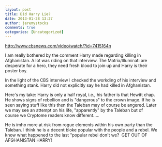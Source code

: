```yaml
---
layout: post
title: Did Harry Lie?
date: 2013-01-28 13:27
author: jeremystocks
comments: true
categories: [Uncategorized]
---
```

<a href="http://www.cbsnews.com/video/watch/?id=7415164n">http://www.cbsnews.com/video/watch/?id=7415164n</a>

I am really bothered by the comment Harry made regarding killing in Afghanistan. A lot was riding on that interview. The Matrix/Illuminati are desperate for a hero, they need fresh blood to join up and Harry is their poster boy.

In the light of the CBS interview I checked the workding of his interview and something stank. Harry did not explicitly say he had killed in Afghanistan.

Here's my take: Harry is only a half royal, i.e., his father is that Hewitt chap. He shows signs of rebellion and is "dangerous" to the crown image. If he is seen saying stuff like this then the Taleban may of course be angered. Later we may see an attempt on his life, "apparently" by the Taleban but of course we Cryptome readers know different.....

He is imho more at risk from rogue elements within his own party than the Taleban. I think he is a decent bloke popular with the people and a rebel. We know what happened to the last "popular rebel don't we?  GET OUT OF AFGHANISTAN HARRY!
